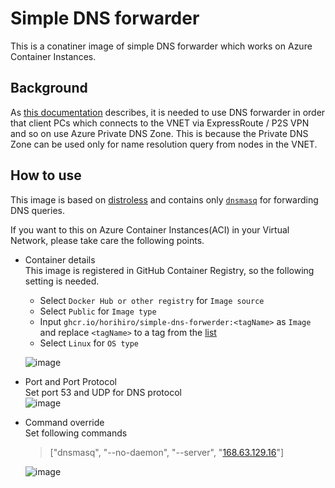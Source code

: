# Simple DNS forwarder
This is a conatiner image of simple DNS forwarder which works on Azure Container Instances.

## Background
As [this documentation](https://docs.microsoft.com/azure/private-link/private-endpoint-dns#on-premises-workloads-using-a-dns-forwarder) describes, it is needed to use DNS forwarder in order that client PCs which connects to the VNET via ExpressRoute / P2S VPN and so on use Azure Private DNS Zone. This is because the Private DNS Zone can be used only for name resolution query from nodes in the VNET.

## How to use
This image is based on [distroless](https://github.com/GoogleContainerTools/distroless) and contains only [`dnsmasq`](https://thekelleys.org.uk/dnsmasq/doc.html) for forwarding DNS queries.

If you want to this on Azure Container Instances(ACI) in your Virtual Network, please take care the following points.

  - Container details  
    This image is registered in GitHub Container Registry, so the following setting is needed.

    - Select `Docker Hub or other registry` for `Image source`
    - Select `Public` for `Image type`
    - Input `ghcr.io/horihiro/simple-dns-forwerder:<tagName>` as `Image` and replace `<tagName>` to a tag from the [list](https://github.com/horihiro/simple-dns-forwarder/pkgs/container/simple-dns-forwarder/versions)
    - Select `Linux` for `OS type`
      
    ![image](https://user-images.githubusercontent.com/4566555/135413167-94e03e07-18f8-4ec6-8391-eafc33442000.png)

  - Port and Port Protocol  
    Set port 53 and UDP for DNS protocol  
    ![image](https://user-images.githubusercontent.com/4566555/135404958-d4f3eff2-a4bd-4728-8a6b-b3a9d88058ce.png)

  - Command override  
    Set following commands
    > ["dnsmasq", "--no-daemon", "--server", "[168.63.129.16](https://docs.microsoft.com/azure/virtual-network/what-is-ip-address-168-63-129-16)"]

    ![image](https://user-images.githubusercontent.com/4566555/135405110-d4bae919-94d1-4f11-b9c9-cfe172fbfbb9.png)

